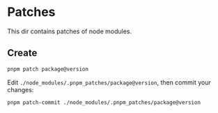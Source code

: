 # Patches

This dir contains patches of node modules.

## Create

```bash
pnpm patch package@version
```

Edit `./node_modules/.pnpm_patches/package@version`, then commit your changes:

```bash
pnpm patch-commit ./node_modules/.pnpm_patches/package@version
```
